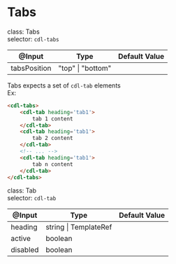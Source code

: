 # Tabs

class: Tabs  
selector: `cdl-tabs`

| @Input  | Type                   | Default Value |
| ------- | ---------------------- | ------------- |
| tabsPosition | "top" \| "bottom" |               |

Tabs expects a set of `cdl-tab` elements  
Ex: 
```html
<cdl-tabs>
	<cdl-tab heading='tab1'>
		tab 1 content
	</cdl-tab>
	<cdl-tab heading='tab1'>
		tab 2 content
	</cdl-tab>
	<!-- ... -->
	<cdl-tab heading='tab1'>
		tab n content
	</cdl-tab>
</cdl-tabs>
```

class: Tab  
selector: `cdl-tab`

| @Input   | Type                       | Default Value |
| -------- | -------------------------- | ------------- |
| heading  | string \| TemplateRef<any> |               |
| active   | boolean                    |               |
| disabled | boolean                    |               |
